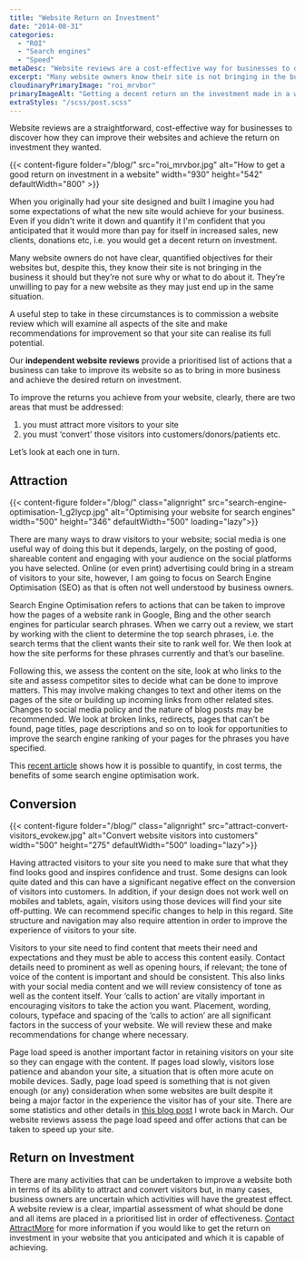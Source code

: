 ```yaml
---
title: "Website Return on Investment"
date: "2014-08-31"
categories:
  - "ROI"
  - "Search engines"
  - "Speed"
metaDesc: "Website reviews are a cost-effective way for businesses to discover how they can improve their websites and achieve the expected return on investment."
excerpt: "Many website owners know their site is not bringing in the business it should but they’re not sure why or what to do about it. They’re unwilling to pay for a new website as they may just end up in the same situation. A useful step to take in these circumstances is to commission a website review which will examine all aspects of the site. Our <strong>independent website reviews</strong> provide a prioritised list of actions that a business can take to improve its website so as to bring in more business and achieve the desired return on investment."
cloudinaryPrimaryImage: "roi_mrvbor"
primaryImageAlt: "Getting a decent return on the investment made in a website or online shop"
extraStyles: "/scss/post.scss"
---
```


Website reviews are a straightforward, cost-effective way for businesses to discover how they can improve their websites and achieve the return on investment they wanted.

{{< content-figure folder="/blog/"
src="roi_mrvbor.jpg"
alt="How to get a good return on investment in a website"
width="930" height="542" defaultWidth="800" >}}

When you originally had your site designed and built I imagine you had some expectations of what the new site would achieve for your business. Even if you didn't write it down and quantify it I'm confident that you anticipated that it would more than pay for itself in increased sales, new clients, donations etc, i.e. you would get a decent return on investment.

Many website owners do not have clear, quantified objectives for their websites but, despite this, they know their site is not bringing in the business it should but they’re not sure why or what to do about it. They’re unwilling to pay for a new website as they may just end up in the same situation.

A useful step to take in these circumstances is to commission a website review which will examine all aspects of the site and make recommendations for improvement so that your site can realise its full potential.

Our **independent website reviews** provide a prioritised list of actions that a business can take to improve its website so as to bring in more business and achieve the desired return on investment.

To improve the returns you achieve from your website, clearly, there are two areas that must be addressed:

1. you must attract more visitors to your site
2. you must ‘convert’ those visitors into customers/donors/patients etc.

Let’s look at each one in turn.

## Attraction

{{< content-figure folder="/blog/"
class="alignright"
src="search-engine-optimisation-1_g2lycp.jpg"
alt="Optimising your website for search engines"
width="500" height="346" defaultWidth="500"
loading="lazy">}}

There are many ways to draw visitors to your website; social media is one useful way of doing this but it depends, largely, on the posting of good, shareable content and engaging with your audience on the social platforms you have selected. Online (or even print) advertising could bring in a stream of visitors to your site, however, I am going to focus on Search Engine Optimisation (SEO) as that is often not well understood by business owners.

Search Engine Optimisation refers to actions that can be taken to improve how the pages of a website rank in Google, Bing and the other search engines for particular search phrases. When we carry out a review, we start by working with the client to determine the top search phrases, i.e. the search terms that the client wants their site to rank well for. We then look at how the site performs for these phrases currently and that’s our baseline.

Following this, we assess the content on the site, look at who links to the site and assess competitor sites to decide what can be done to improve matters. This may involve making changes to text and other items on the pages of the site or building up incoming links from other related sites. Changes to social media policy and the nature of blog posts may be recommended. We look at broken links, redirects, pages that can’t be found, page titles, page descriptions and so on to look for opportunities to improve the search engine ranking of your pages for the phrases you have specified.

This [recent article](https://www.stepforth.com/blog/2014/fix-crawl-errors-increase-revenue/ "Return on investment through website review") shows how it is possible to quantify, in cost terms, the benefits of some search engine optimisation work.

## Conversion

{{< content-figure folder="/blog/"
class="alignright"
src="attract-convert-visitors_evokew.jpg"
alt="Convert website visitors into customers"
width="500" height="275" defaultWidth="500"
loading="lazy">}}

Having attracted visitors to your site you need to make sure that what they find looks good and inspires confidence and trust. Some designs can look quite dated and this can have a significant negative effect on the conversion of visitors into customers. In addition, if your design does not work well on mobiles and tablets, again, visitors using those devices will find your site off-putting. We can recommend specific changes to help in this regard. Site structure and navigation may also require attention in order to improve the experience of visitors to your site.

Visitors to your site need to find content that meets their need and expectations and they must be able to access this content easily. Contact details need to prominent as well as opening hours, if relevant; the tone of voice of the content is important and should be consistent. This also links with your social media content and we will review consistency of tone as well as the content itself. Your ‘calls to action’ are vitally important in encouraging visitors to take the action you want. Placement, wording, colours, typeface and spacing of the ‘calls to action’ are all significant factors in the success of your website. We will review these and make recommendations for change where necessary.

Page load speed is another important factor in retaining visitors on your site so they can engage with the content. If pages load slowly, visitors lose patience and abandon your site, a situation that is often more acute on mobile devices. Sadly, page load speed is something that is not given enough (or any) consideration when some websites are built despite it being a major factor in the experience the visitor has of your site. There are some statistics and other details in [this blog post](/blog/web-page-speed/ "Web Page Speed") I wrote back in March. Our website reviews assess the page load speed and offer actions that can be taken to speed up your site.

## Return on Investment

There are many activities that can be undertaken to improve a website both in terms of its ability to attract and convert visitors but, in many cases, business owners are uncertain which activities will have the greatest effect. A website review is a clear, impartial assessment of what should be done and all items are placed in a prioritised list in order of effectiveness. [Contact AttractMore](/contact/ "Contact") for more information if you would like to get the return on investment in your website that you anticipated and which it is capable of achieving.
